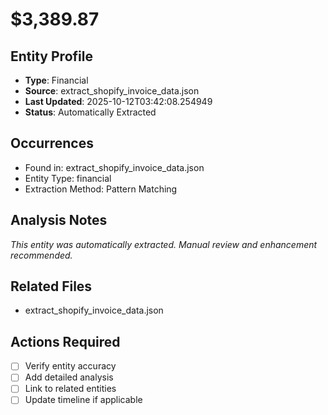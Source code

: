 # $3,389.87

## Entity Profile
- **Type**: Financial
- **Source**: extract_shopify_invoice_data.json
- **Last Updated**: 2025-10-12T03:42:08.254949
- **Status**: Automatically Extracted

## Occurrences
- Found in: extract_shopify_invoice_data.json
- Entity Type: financial
- Extraction Method: Pattern Matching

## Analysis Notes
*This entity was automatically extracted. Manual review and enhancement recommended.*

## Related Files
- extract_shopify_invoice_data.json

## Actions Required
- [ ] Verify entity accuracy
- [ ] Add detailed analysis
- [ ] Link to related entities
- [ ] Update timeline if applicable
